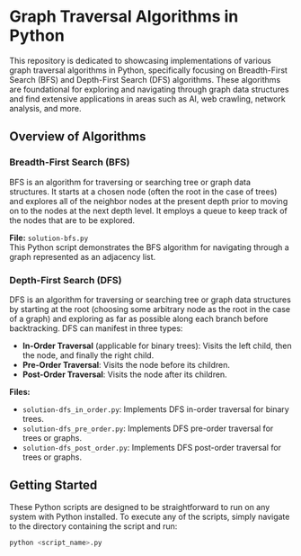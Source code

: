 # Graph Traversal Algorithms in Python

This repository is dedicated to showcasing implementations of various graph traversal algorithms in Python, specifically focusing on Breadth-First Search (BFS) and Depth-First Search (DFS) algorithms. These algorithms are foundational for exploring and navigating through graph data structures and find extensive applications in areas such as AI, web crawling, network analysis, and more.

## Overview of Algorithms

### Breadth-First Search (BFS)

BFS is an algorithm for traversing or searching tree or graph data structures. It starts at a chosen node (often the root in the case of trees) and explores all of the neighbor nodes at the present depth prior to moving on to the nodes at the next depth level. It employs a queue to keep track of the nodes that are to be explored.

**File:** `solution-bfs.py`  
This Python script demonstrates the BFS algorithm for navigating through a graph represented as an adjacency list.

### Depth-First Search (DFS)

DFS is an algorithm for traversing or searching tree or graph data structures by starting at the root (choosing some arbitrary node as the root in the case of a graph) and exploring as far as possible along each branch before backtracking. DFS can manifest in three types:

- **In-Order Traversal** (applicable for binary trees): Visits the left child, then the node, and finally the right child.
- **Pre-Order Traversal**: Visits the node before its children.
- **Post-Order Traversal**: Visits the node after its children.

**Files:**  
- `solution-dfs_in_order.py`: Implements DFS in-order traversal for binary trees.
- `solution-dfs_pre_order.py`: Implements DFS pre-order traversal for trees or graphs.
- `solution-dfs_post_order.py`: Implements DFS post-order traversal for trees or graphs.

## Getting Started

These Python scripts are designed to be straightforward to run on any system with Python installed. To execute any of the scripts, simply navigate to the directory containing the script and run:

```bash
python <script_name>.py
